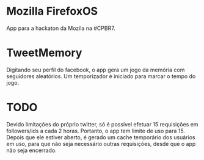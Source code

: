 Mozilla FirefoxOS
=======
App para a hackaton da Mozila na #CPBR7.

TweetMemory
=======
Digitando seu perfil do facebook, o app gera um jogo da memória com seguidores aleatórios. Um temporizador é iniciado para marcar o tempo do jogo.

TODO
=======
Devido limitações do próprio twitter, só é possível efetuar 15 requisições em followers/ids a cada 2 horas. Portanto, o app tem limite de uso para 15. Depois que ele estiver aberto, é gerado um cache temporário dos usuários em uso, para que não seja necessário outras requisições, desde que o app não seja encerrado.